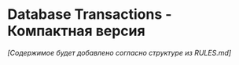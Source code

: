 # Database Transactions - Компактная версия

*[Содержимое будет добавлено согласно структуре из RULES.md]* 